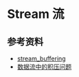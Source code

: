 # Stream 流


## 参考资料
* [stream_buffering](http://nodejs.cn/api/stream.html#stream_buffering)
* [数据流中的积压问题](https://nodejs.org/zh-cn/docs/guides/backpressuring-in-streams/)